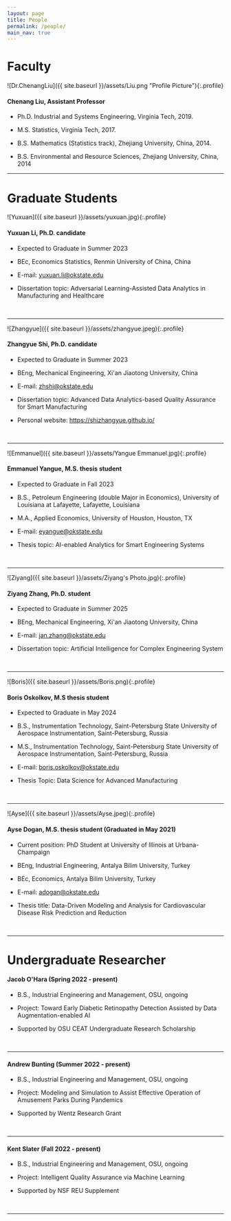 ```yaml
---
layout: page
title: People
permalink: /people/
main_nav: true
---
```


# Faculty

![Dr.ChenangLiu]({{ site.baseurl }}/assets/Liu.png "Profile Picture"){:.profile}
#### **Chenang Liu, Assistant Professor**  

* Ph.D. Industrial and Systems Engineering, Virginia Tech, 2019.

* M.S. Statistics, Virginia Tech, 2017.

* B.S. Mathematics (Statistics track), Zhejiang University, China, 2014.

* B.S. Environmental and Resource Sciences, Zhejiang University, China, 2014


***

# Graduate Students

![Yuxuan]({{ site.baseurl }}/assets/yuxuan.jpg){:.profile}
#### **Yuxuan Li, Ph.D. candidate**  

* Expected to Graduate in Summer 2023

* BEc, Economics Statistics, Renmin University of China, China 

* E-mail: yuxuan.li@okstate.edu

* Dissertation topic: Adversarial Learning-Assisted Data Analytics in Manufacturing and Healthcare

&nbsp;

***

![Zhangyue]({{ site.baseurl }}/assets/zhangyue.jpeg){:.profile}
#### **Zhangyue Shi, Ph.D. candidate**  

* Expected to Graduate in Summer 2023

* BEng, Mechanical Engineering, Xi'an Jiaotong University, China

* E-mail: zhshi@okstate.edu

* Dissertation topic: Advanced Data Analytics-based Quality Assurance for Smart Manufacturing

* Personal website: https://shizhangyue.github.io/

&nbsp;

***

![Emmanuel]({{ site.baseurl }}/assets/Yangue Emmanuel.jpg){:.profile}
#### **Emmanuel Yangue, M.S. thesis student**  

* Expected to Graduate in Fall 2023

* B.S., Petroleum Engineering (double Major in Economics), University of Louisiana at Lafayette, Lafayette, Louisiana

* M.A., Applied Economics, University of Houston, Houston, TX

* E-mail: eyangue@okstate.edu

* Thesis topic: AI-enabled Analytics for Smart Engineering Systems 

&nbsp;

***

![Ziyang]({{ site.baseurl }}/assets/Ziyang's Photo.jpg){:.profile}
#### **Ziyang Zhang, Ph.D. student**  

* Expected to Graduate in Summer 2025

* BEng, Mechanical Engineering, Xi'an Jiaotong University, China

* E-mail: jan.zhang@okstate.edu

* Dissertation topic: Artificial Intelligence for Complex Engineering System

&nbsp;

***

![Boris]({{ site.baseurl }}/assets/Boris.png){:.profile}
#### **Boris Oskolkov, M.S thesis student**  

* Expected to Graduate in May 2024

* B.S., Instrumentation Technology, Saint-Petersburg State University of Aerospace Instrumentation, Saint-Petersburg, Russia

* M.S., Instrumentation Technology, Saint-Petersburg State University of Aerospace Instrumentation, Saint-Petersburg, Russia

* E-mail: boris.oskolkov@okstate.edu

* Thesis Topic: Data Science for Advanced Manufacturing

&nbsp;

***

![Ayse]({{ site.baseurl }}/assets/Ayse.jpeg){:.profile}
#### **Ayse Dogan, M.S. thesis student**  (Graduated in May 2021)

* Current position: PhD Student at University of Illinois at Urbana-Champaign 

* BEng, Industrial Engineering, Antalya Bilim University, Turkey 

* BEc, Economics, Antalya Bilim University, Turkey 

* E-mail: adogan@okstate.edu

* Thesis title: Data-Driven Modeling and Analysis for Cardiovascular Disease Risk Prediction and Reduction

&nbsp;

***

# Undergraduate Researcher

#### **Jacob O'Hara (Spring 2022 - present)** 

* B.S., Industrial Engineering and Management, OSU, ongoing 

* Project: Toward Early Diabetic Retinopathy Detection Assisted by Data Augmentation-enabled AI

* Supported by OSU CEAT Undergraduate Research Scholarship

&nbsp;

***

#### **Andrew Bunting (Summer 2022 - present)** 

* B.S., Industrial Engineering and Management, OSU, ongoing 

* Project: Modeling and Simulation to Assist Effective Operation of Amusement Parks During Pandemics

* Supported by Wentz Research Grant

&nbsp;

***

#### **Kent Slater (Fall 2022 - present)** 

* B.S., Industrial Engineering and Management, OSU, ongoing 

* Project:  Intelligent Quality Assurance via Machine Learning 

* Supported by NSF REU Supplement

&nbsp;

***
